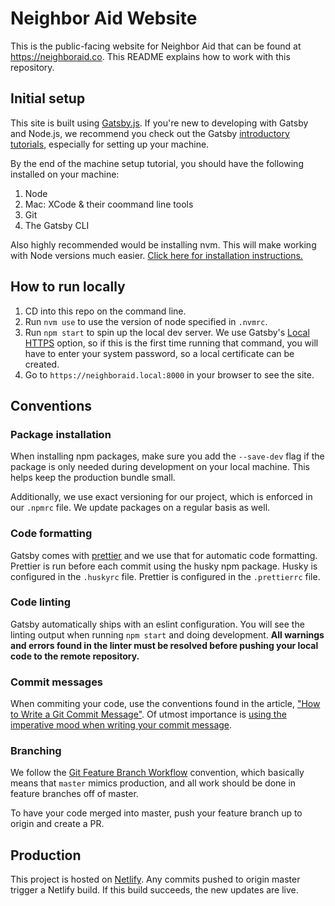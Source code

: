 # Neighbor Aid Website

This is the public-facing website for Neighbor Aid that can be found at https://neighboraid.co. This README explains how to work with this repository.

## Initial setup

This site is built using [Gatsby.js](https://www.gatsbyjs.org/). If you're new to developing with Gatsby and Node.js, we recommend you check out the Gatsby [introductory tutorials](https://www.gatsbyjs.org/tutorial/), especially for setting up your machine.

By the end of the machine setup tutorial, you should have the following installed on your machine:

1. Node
2. Mac: XCode & their coommand line tools
3. Git
4. The Gatsby CLI

Also highly recommended would be installing nvm. This will make working with Node versions much easier. [Click here for installation instructions.](https://github.com/nvm-sh/nvm#install--update-script)

## How to run locally

1. CD into this repo on the command line.
2. Run `nvm use` to use the version of node specified in `.nvmrc`.
3. Run `npm start` to spin up the local dev server. We use Gatsby's [Local HTTPS](https://www.gatsbyjs.org/docs/local-https/) option, so if this is the first time running that command, you will have to enter your system password, so a local certificate can be created.
4. Go to `https://neighboraid.local:8000` in your browser to see the site.

## Conventions

### Package installation

When installing npm packages, make sure you add the `--save-dev` flag if the package is only needed during development on your local machine. This helps keep the production bundle small.

Additionally, we use exact versioning for our project, which is enforced in our `.npmrc` file. We update packages on a regular basis as well.

### Code formatting

Gatsby comes with [prettier](https://prettier.io/) and we use that for automatic code formatting. Prettier is run before each commit using the husky npm package. Husky is configured in the `.huskyrc` file. Prettier is configured in the `.prettierrc` file.

### Code linting

Gatsby automatically ships with an eslint configuration. You will see the linting output when running `npm start` and doing development. **All warnings and errors found in the linter must be resolved before pushing your local code to the remote repository.**

### Commit messages

When commiting your code, use the conventions found in the article, ["How to Write a Git Commit Message"](https://chris.beams.io/posts/git-commit/). Of utmost importance is [using the imperative mood when writing your commit message](https://chris.beams.io/posts/git-commit/#imperative).

### Branching

We follow the [Git Feature Branch Workflow](https://www.atlassian.com/git/tutorials/comparing-workflows/feature-branch-workflow) convention, which basically means that `master` mimics production, and all work should be done in feature branches off of master.

To have your code merged into master, push your feature branch up to origin and create a PR.

## Production

This project is hosted on [Netlify](https://www.netlify.com/). Any commits pushed to origin master trigger a Netlify build. If this build succeeds, the new updates are live.
